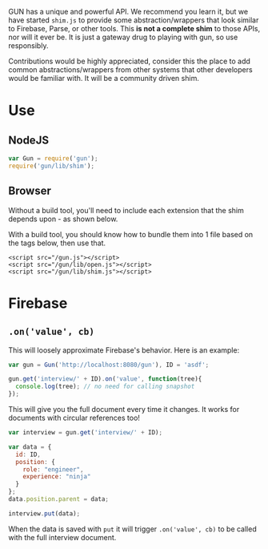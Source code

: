 GUN has a unique and powerful API. We recommend you learn it, but we have started `shim.js` to provide some abstraction/wrappers that look similar to Firebase, Parse, or other tools. This **is not a complete shim** to those APIs, nor will it ever be. It is just a gateway drug to playing with gun, so use responsibly.

Contributions would be highly appreciated, consider this the place to add common abstractions/wrappers from other systems that other developers would be familiar with. It will be a community driven shim.

# Use

## NodeJS
```javascript
var Gun = require('gun');
require('gun/lib/shim');
```

## Browser
Without a build tool, you'll need to include each extension that the shim depends upon - as shown below.

With a build tool, you should know how to bundle them into 1 file based on the tags below, then use that.
```
<script src="/gun.js"></script>
<script src="/gun/lib/open.js"></script>
<script src="/gun/lib/shim.js"></script>
```

# Firebase

## `.on('value', cb)`

This will loosely approximate Firebase's behavior. Here is an example:

```javascript
var gun = Gun('http://localhost:8080/gun'), ID = 'asdf';

gun.get('interview/' + ID).on('value', function(tree){
  console.log(tree); // no need for calling snapshot
});
```

This will give you the full document every time it changes. It works for documents with circular references too!

```javascript
var interview = gun.get('interview/' + ID);

var data = {
  id: ID,
  position: {
    role: "engineer",
    experience: "ninja"
  }
};
data.position.parent = data;

interview.put(data);
```

When the data is saved with `put` it will trigger `.on('value', cb)` to be called with the full interview document.